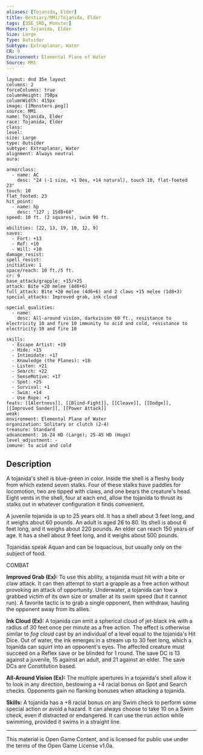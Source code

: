 ```yaml
---
aliases: [Tojanida, Elder]
title: Bestiary/MM1/Tojanida, Elder
tags: [35E_SRD, Monster]
Monster: Tojanida, Elder
Size: Large
Type: Outsider
Subtype: Extraplanar, Water
CR: 9
Environnent: Elemental Plane of Water
Source: MM1
---
```


```statblock
layout: dnd 35e layout
columns: 2
forceColumns: true
columnHeight: 750px
columnWidth: 415px
image: [[Monsters.png]]
source: MM1
name: Tojanida, Elder
race: Tojanida, Elder
class: 
level: 
size: Large
type: Outsider
subtype: Extraplanar, Water
alignment: Always neutral
aura: 

armorclass:
  - name: AC
    desc: "24 (-1 size, +1 Dex, +14 natural), touch 10, flat-footed 23"
touch: 10
flat_footed: 23
hit_point:
  - name: hp
    desc: "127 ; 15d8+60"
speed: 10 ft. (2 squares), swim 90 ft.

abilities: [22, 13, 19, 10, 12, 9]
saves:
  - Fort: +13
  - Ref: +10
  - Will: +10
damage_resist: 
spell_resist: 
initiative: 1
space/reach: 10 ft./5 ft.
cr: 9
base_attack/grapple: +15/+25
attack: Bite +20 melee (4d6+6)
full_attack: Bite +20 melee (4d6+6) and 2 claws +15 melee (1d8+3)
special_attacks: Improved grab, ink cloud

special_qualities:
  - name: 
    desc: All-around vision, darkvision 60 ft., resistance to electricity 10 and fire 10 immunity to acid and cold, resistance to electricity 10 and fire 10

skills:
  - Escape Artist: +19
  - Hide: +15
  - Intimidate: +17
  - Knowledge (the Planes): +18
  - Listen: +21
  - Search: +22
  - SenseMotive: +17
  - Spot: +25
  - Survival: +1
  - Swim: +14
  - Use Rope: +1
feats: [[Alertness]], [[Blind-Fight]], [[Cleave]], [[Dodge]], [[Improved Sunder]], [[Power Attack]]
weak: 
environment: Elemental Plane of Water
organization: Solitary or clutch (2-4)
treasure: Standard
advancement: 16-24 HD (Large); 25-45 HD (Huge)
level_adjustment: -
immune: to acid and cold
```

## Description

<p>A tojanida's shell is blue-green in color. Inside the shell is a fleshy body from which extend seven stalks. Four of these stalks have paddles for locomotion, two are tipped with claws, and one bears the creature's head. Eight vents in the shell, four at each end, allow the tojanida to thrust its stalks out in whatever configuration it finds convenient.</p>
<p>A juvenile tojanida is up to 25 years old. It has a shell about 3 feet long, and it weighs about 60 pounds. An adult is aged 26 to 80. Its shell is about 6 feet long, and it weighs about 220 pounds. An elder can reach 150 years of age. It has a shell about 9 feet long, and it weighs about 500 pounds.</p>
<p>Tojanidas speak Aquan and can be loquacious, but usually only on the subject of food.</p>
<p>COMBAT</p>
<p>
            <b>Improved Grab (Ex):</b> To use this ability, a tojanida must hit with a bite or claw attack. It can then attempt to start a grapple as a free action without provoking an attack of opportunity. Underwater, a tojanida can tow a grabbed victim of its own size or smaller at its swim speed (but it cannot run). A favorite tactic is to grab a single opponent, then withdraw, hauling the opponent away from its allies.</p>
<p>
            <b>Ink Cloud (Ex):</b> A tojanida can emit a spherical cloud of jet-black ink with a radius of 30 feet once per minute as a free action. The effect is otherwise similar to <i>fog cloud</i> cast by an individual of a level equal to the tojanida's Hit Dice. Out of water, the ink emerges in a stream up to 30 feet long, which a tojanida can squirt into an opponent's eyes. The affected creature must succeed on a Reflex save or be blinded for 1 round. The save DC is 13 against a juvenile, 15 against an adult, and 21 against an elder. The save DCs are Constitution based.</p>
<p>
            <b>All-Around Vision (Ex):</b> The multiple apertures in a tojanida's shell allow it to look in any direction, bestowing a +4 racial bonus on Spot and Search checks. Opponents gain no flanking bonuses when attacking a tojanida.</p>
<p>
            <b>Skills:</b> A tojanida has a +8 racial bonus on any Swim check to perform some special action or avoid a hazard. It can always choose to take 10 on a Swim check, even if distracted or endangered. It can use the run action while swimming, provided it swims in a straight line.</p>

---

This material is Open Game Content, and is licensed for public use under
the terms of the Open Game License v1.0a.
